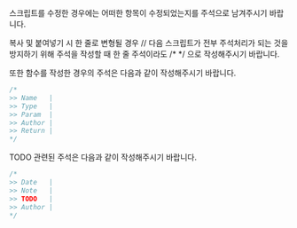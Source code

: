 

스크립트를 수정한 경우에는 어떠한 항목이 수정되었는지를 주석으로 남겨주시기 바랍니다.

복사 및 붙여넣기 시 한 줄로 변형될 경우 // 다음 스크립트가 전부 주석처리가 되는 것을 방지하기 위해
주석을 작성할 때 한 줄 주석이라도 /* */ 으로 작성해주시기 바랍니다.

또한 함수를 작성한 경우의 주석은 다음과 같이 작성해주시기 바랍니다.
```javascript
/*
>> Name   | 
>> Type   | 
>> Param  | 
>> Author | 
>> Return | 
*/
```

TODO 관련된 주석은 다음과 같이 작성해주시기 바랍니다.
```javascript
/*
>> Date   | 
>> Note   | 
>> TODO   | 
>> Author | 
*/
```

